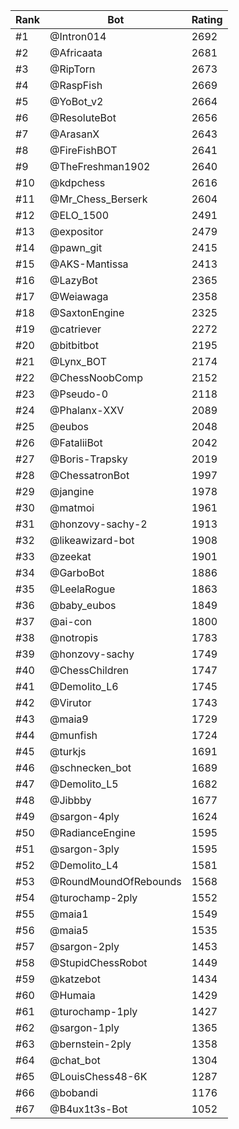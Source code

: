 Rank|Bot|Rating
---|---|---
#1|@Intron014|2692
#2|@Africaata|2681
#3|@RipTorn|2673
#4|@RaspFish|2669
#5|@YoBot_v2|2664
#6|@ResoluteBot|2656
#7|@ArasanX|2643
#8|@FireFishBOT|2641
#9|@TheFreshman1902|2640
#10|@kdpchess|2616
#11|@Mr_Chess_Berserk|2604
#12|@ELO_1500|2491
#13|@expositor|2479
#14|@pawn_git|2415
#15|@AKS-Mantissa|2413
#16|@LazyBot|2365
#17|@Weiawaga|2358
#18|@SaxtonEngine|2325
#19|@catriever|2272
#20|@bitbitbot|2195
#21|@Lynx_BOT|2174
#22|@ChessNoobComp|2152
#23|@Pseudo-0|2118
#24|@Phalanx-XXV|2089
#25|@eubos|2048
#26|@FataliiBot|2042
#27|@Boris-Trapsky|2019
#28|@ChessatronBot|1997
#29|@jangine|1978
#30|@matmoi|1961
#31|@honzovy-sachy-2|1913
#32|@likeawizard-bot|1908
#33|@zeekat|1901
#34|@GarboBot|1886
#35|@LeelaRogue|1863
#36|@baby_eubos|1849
#37|@ai-con|1800
#38|@notropis|1783
#39|@honzovy-sachy|1749
#40|@ChessChildren|1747
#41|@Demolito_L6|1745
#42|@Virutor|1743
#43|@maia9|1729
#44|@munfish|1724
#45|@turkjs|1691
#46|@schnecken_bot|1689
#47|@Demolito_L5|1682
#48|@Jibbby|1677
#49|@sargon-4ply|1624
#50|@RadianceEngine|1595
#51|@sargon-3ply|1595
#52|@Demolito_L4|1581
#53|@RoundMoundOfRebounds|1568
#54|@turochamp-2ply|1552
#55|@maia1|1549
#56|@maia5|1535
#57|@sargon-2ply|1453
#58|@StupidChessRobot|1449
#59|@katzebot|1434
#60|@Humaia|1429
#61|@turochamp-1ply|1427
#62|@sargon-1ply|1365
#63|@bernstein-2ply|1358
#64|@chat_bot|1304
#65|@LouisChess48-6K|1287
#66|@bobandi|1176
#67|@B4ux1t3s-Bot|1052
